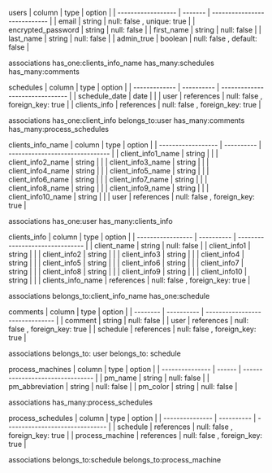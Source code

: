 
users
| column             | type    | option                       | 
| ------------------ | ------- | ---------------------------- | 
| email              | string  | null: false , unique: true   | 
| encrypted_password | string  | null: false                  | 
| first_name         | string  | null: false                  | 
| last_name          | string  | null: false                  | 
| admin_true         | boolean | null: false , default: false | 

associations
has_one:clients_info_name
has_many:schedules
has_many:comments


schedules
| column        | type       | option                          | 
| ------------- | ---------- | ------------------------------- | 
| schedule_date | date       |                                 | 
| user          | references | null: false , foreign_key: true | 
| clients_info  | references | null: false , foreign_key: true | 

associations
has_one:client_info
belongs_to:user
has_many:comments
has_many:process_schedules


clients_info_name
| column             | type       | option                          | 
| ------------------ | ---------- | ------------------------------- | 
| client_info1_name  | string     |                                 | 
| client_info2_name  | string     |                                 | 
| client_info3_name  | string     |                                 | 
| client_info4_name  | string     |                                 | 
| client_info5_name  | string     |                                 | 
| client_info6_name  | string     |                                 | 
| client_info7_name  | string     |                                 | 
| client_info8_name  | string     |                                 | 
| client_info9_name  | string     |                                 | 
| client_info10_name | string     |                                 | 
| user               | references | null: false , foreign_key: true |

associations
has_one:user
has_many:clients_info


clients_info
| column            | type       | option                          | 
| ----------------- | ---------- | ------------------------------- | 
| client_name       | string     | null: false                     | 
| client_info1      | string     |                                 | 
| client_info2      | string     |                                 | 
| client_info3      | string     |                                 | 
| client_info4      | string     |                                 | 
| client_info5      | string     |                                 | 
| client_info6      | string     |                                 | 
| client_info7      | string     |                                 | 
| client_info8      | string     |                                 | 
| client_info9      | string     |                                 | 
| client_info10     | string     |                                 | 
| clients_info_name | references | null: false , foreign_key: true | 

associations
belongs_to:client_info_name
has_one:schedule


comments
| column   | type       | option                          | 
| -------- | ---------- | ------------------------------- | 
| comment  | string     | null: false                     | 
| user     | references | null: false , foreign_key: true | 
| schedule | references | null: false , foreign_key: true | 

associations
belongs_to: user
belongs_to: schedule


process_machines
| column          | type   | option                           | 
| --------------- | ------ | -------------------------------- | 
| pm_name         | string | null: false                      | 
| pm_abbreviation | string | null: false                      | 
| pm_color        | string | null: false                      |

associations
has_many:process_schedules

process_schedules
| column          | type       | option                          | 
| --------------- | ---------- | ------------------------------- | 
| schedule        | references | null: false , foreign_key: true | 
| process_machine | references | null: false , foreign_key: true | 

associations
belongs_to:schedule
belongs_to:process_machine